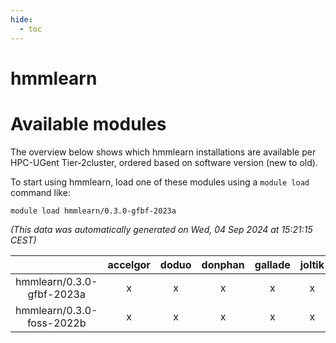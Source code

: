 ```yaml
---
hide:
  - toc
---
```


hmmlearn
========

# Available modules


The overview below shows which hmmlearn installations are available per HPC-UGent Tier-2cluster, ordered based on software version (new to old).

To start using hmmlearn, load one of these modules using a `module load` command like:

```shell
module load hmmlearn/0.3.0-gfbf-2023a
```

*(This data was automatically generated on Wed, 04 Sep 2024 at 15:21:15 CEST)*  

| |accelgor|doduo|donphan|gallade|joltik|shinx|skitty|
| :---: | :---: | :---: | :---: | :---: | :---: | :---: | :---: |
|hmmlearn/0.3.0-gfbf-2023a|x|x|x|x|x|-|x|
|hmmlearn/0.3.0-foss-2022b|x|x|x|x|x|-|x|

